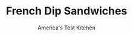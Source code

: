 ---
layout: ../../layouts/MarkdownPostLayout.astro
title: French Dip Sandwiches
author: America's Test Kitchen
pubDate: 2023-03-15
description: "Our hands-down favorite use for leftover roast beef is French Dip sandwiches."
image_url: https://res.cloudinary.com/hksqkdlah/image/upload/ar_1:1,c_fill,dpr_2.0,f_auto,fl_lossy.progressive.strip_profile,g_faces:auto,q_auto:low,w_344/4411_sfs-frenchdip-cc-315545
tags: ["Main Courses","French","Beef","Sandwiches","Cook's Country TV"]
calories: 
protein: 
carbohydrates: 
fats: 
fiber: 
ingredients: ["1 teaspoon, olive oil","1 , onion, halved and sliced thin","4 , (6-inch) sub rolls","2 tablespoons, unsalted butter, softened","4 cups, thinly sliced leftover roast beef","1 cup, jus, heated in small saucepan","4 slices, provolone cheese, cut in half"]
serves: 
time: ""
instructions: ["Position oven rack 6 inches below heating element and heat broiler. Heat oil in small nonstick skillet over medium-high heat until shimmering. Add onion and cook, stirring frequently, until browned, about 7 minutes.","Meanwhile, slice rolls in half lengthwise and spread interior of both sides with butter. Place on baking sheet, buttered side up, and broil until golden, 1 to 3 minutes. Remove top half of each roll.","Using tongs, dip beef slices into hot jus and place about 4 slices beef on bottom half of each roll. Spoon onions over beef and arrange provolone on top. Broil until cheese has melted. Set top half of each roll in place and serve with extra jus for dipping."]
nutrition: ["null calories"]
notes: "If you have leftover jus from the roast, use it. Otherwise, make the Quick Jus (see related recipe)."
---